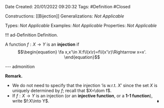 <br />
<br />

Date Created: 20/01/2022 09:20:32
Tags: #Definition #Closed 

Constructions: [[Bijection]]
Generalizations: _Not Applicable_

Types: _Not Applicable_
Examples: _Not Applicable_ 
Properties: _Not Applicable_

!!! ad-Definition Definition.

A function $f:X\to Y$ is an **injection** if
$$\begin{equation}
    \fa x,x'\in X:f\l(x\r)=f\l(x'\r)\Rightarrow x=x'.
\end{equation}$$

--- admonition

**Remark.**
* We do not need to specify that the injection $\textrm{`}$is w.r.t. $X\textrm{'}$ since the set $X$ is uniquely determined by $f$; recall that $X=\dom f$.
* If $f:X\to Y$ is an injection (or an **injective function**, or a **1-1 function**), write $f:X\into Y$.<span style="float:right;">$\blacklozenge$</span>
